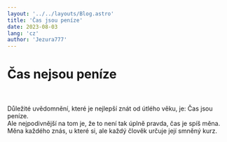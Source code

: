```yaml
---
layout: '../../layouts/Blog.astro'
title: 'Čas jsou peníze'
date: 2023-08-03
lang: 'cz'
author: 'Jezura777'
---
```


# Čas nejsou peníze
<br/>
<br/>
Důležité uvědomnění, které je nejlepší znát od útlého věku, je:  Čas jsou peníze. <br/>
Ale nejpodivnější na tom je, že to není tak úplně pravda, čas je spíš měna. Měna každého znás, u které si, ale každý člověk určuje její smněný kurz.